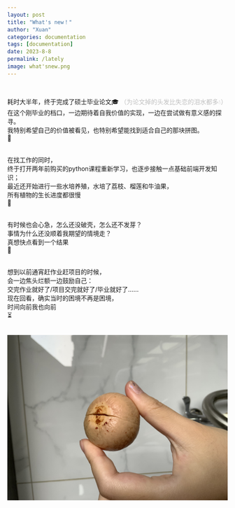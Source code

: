 ```yaml
---
layout: post
title: "What's new！"
author: "Xuan"
categories: documentation
tags: [documentation]
date: 2023-8-8
permalink: /lately
image: what'snew.png
---
```


<style>
  pre {
    background-color: white; /* 将背景色设置为白色 */
  }
</style>
<br>

耗时大半年，终于完成了硕士毕业论文🎓
<span style="color: silver;">（为论文掉的头发比失恋的泪水都多💧）</span><br>
在这个刚毕业的档口，一边期待着自我价值的实现，一边在尝试做有意义感的探寻。<br>
我特别希望自己的价值被看见，也特别希望能找到适合自己的那块拼图。<br>
🧩<br><br>

在找工作的同时，<br>
终于打开两年前购买的python课程重新学习，也逐步接触一点基础前端开发知识；<br>
最近还开始进行一些水培养殖，水培了荔枝、榴莲和牛油果，<br>
所有植物的生长进度都很慢<br>
 🌱<br><br>
 
有时候也会心急，怎么还没破壳，怎么还不发芽？<br>
事情为什么还没顺着我期望的情境走？<br>
真想快点看到一个结果<br>
💢<br><br>

想到以前通宵赶作业赶项目的时候，<br>
会一边焦头烂额一边鼓励自己：<br>
交完作业就好了/项目交完就好了/毕业就好了……<br>
现在回看，确实当时的困境不再是困境，<br>
时间向前我也向前<br>
⏳<br><br>

![guoguo](/assets/img/guoguo.jpeg)


